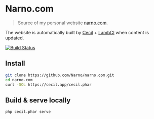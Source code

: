 # Narno.com

> Source of my personal website [narno.com](https://narno.com).

The website is automatically built by [Cecil](https://cecil.app) + [LambCI](https://github.com/lambci/lambci) when content is updated.

[![Build Status](https://s3.amazonaws.com/lambci-buildresults-1w0y4nab0105t/gh/Narno/narno.com/branches/master/fd5e52981e29ce8934c8cbe710702fbe.svg)](https://s3.amazonaws.com/lambci-buildresults-1w0y4nab0105t/gh/Narno/narno.com/branches/master/e638084c8aae0d6dd5d80f3f7ba6c2d8.html)

## Install
```bash
git clone https://github.com/Narno/narno.com.git
cd narno.com
curl -SOL https://cecil.app/cecil.phar
```

## Build & serve locally
```bash
php cecil.phar serve
```
